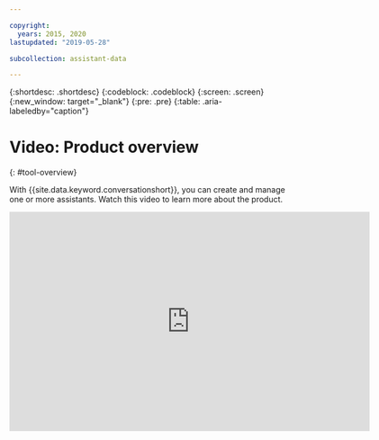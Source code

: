 ```yaml
---

copyright:
  years: 2015, 2020
lastupdated: "2019-05-28"

subcollection: assistant-data

---
```


{:shortdesc: .shortdesc}
{:codeblock: .codeblock}
{:screen: .screen}
{:new_window: target="_blank"}
{:pre: .pre}
{:table: .aria-labeledby="caption"}

# Video: Product overview
{: #tool-overview}

With {{site.data.keyword.conversationshort}}, you can create and manage one or more assistants. Watch this video to learn more about the product.

<iframe class="embed-responsive-item" id="youtubeplayer" title="Watson Assistant product overview" type="text/html" width="640" height="390" src="https://www.youtube.com/embed/h-u-5f8fZtc?rel=0" frameborder="0" webkitallowfullscreen mozallowfullscreen allowfullscreen> </iframe>
